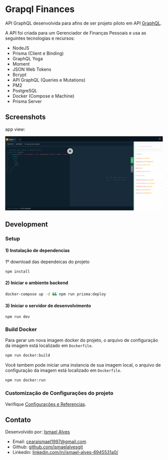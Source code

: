 # Grapql Finances

API GraphQL desenvolvida para afins de ser projeto piloto em API [GraphQL](https://graphql.org/).

A API foi criada para um Gerenciador de Finanças Pessoais e usa as seguintes tecnologias e recursos:

* NodeJS
* Prisma (Client e Binding)
* GraphQL Yoga
* Moment
* JSON Web Tokens
* Bcrypt
* API GraphQL (Queries e Mutations)
* PM2
* PostgreSQL
* Docker (Compose e Machine)
* Prisma Server

## Screenshots

app view:

<img src="https://raw.githubusercontent.com/ismaelalvesgit/grapql-finaces/master/app.png" width="800">

## Development

### Setup

#### 1) Instalação de dependencias
1º download das dependeicas do projeto
``` sh
npm install
```

#### 2) Iniciar o ambiente backend
``` sh
docker-compose up -d && npm run prisma:deploy 
```

#### 3) Iniciar o servidor de desenvolvimento
```
npm run dev
```

### Build Docker
Para gerar um nova imagem docker do projeto, o arquivo de configuração da imagem está localizado em `Dockerfile`.
``` sh
npm run docker:build
```
Você tambem pode iniciar uma instancia de sua imagem local, o arquivo de configuração da imagem está  localizado em `Dockerfile`.
``` sh
npm run docker:run
```

### Customização de Configurações do projeto
Verifique [Configurações e Referencias](https://www.prisma.io/).

## Contato

Desenvolvido por: [Ismael Alves](https://github.com/ismaelalvesgit)

* Email: [cearaismael1997@gmail.com](mailto:cearaismael1997@gmail.com) 
* Github: [github.com/ismaelalvesgit](https://github.com/ismaelalvesgit)
* Linkedin: [linkedin.com/in/ismael-alves-6945531a0/](https://www.linkedin.com/in/ismael-alves-6945531a0/)
